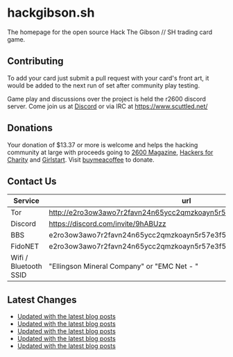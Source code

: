 # hackgibson.sh
The homepage for the open source Hack The Gibson // SH trading card game.


## Contributing

To add your card just submit a pull request with your card's front art, it would be added to the next run of set after community play testing.

Game play and discussions over the project is held the r2600 discord server. Come join us at [Discord](https://discord.com/invite/9hABUzz) or via IRC at https://www.scuttled.net/


## Donations

Your donation of $13.37 or more is welcome and helps the hacking community at large with proceeds going to [2600 Magazine](https://2600.com/), [Hackers for Charity](https://hackersforcharity.org) and [Girlstart](https://girlstart.org).  Visit [buymeacoffee](https://www.buymeacoffee.com/hackgibson.sh) to donate.


## Contact Us

Service | url
-|-
Tor | http://e2ro3ow3awo7r2favn24n65ycc2qmzkoayn5r57e3f56nvjwdcgg32ad.onion
Discord | https://discord.com/invite/9hABUzz
BBS | e2ro3ow3awo7r2favn24n65ycc2qmzkoayn5r57e3f56nvjwdcgg32ad.onion:23
FidoNET | e2ro3ow3awo7r2favn24n65ycc2qmzkoayn5r57e3f56nvjwdcgg32ad.onion:24554
Wifi / Bluetooth SSID | "Ellingson Mineral Company" or "EMC Net - <fidonet address>"

## Latest Changes
<!-- BLOG-POST-LIST:START -->
- [Updated with the latest blog posts](https://github.com/DFW2600/hackgibson.sh/commit/b2a1fcf7f01dbdc055c11900c674331323c32e5b)
- [Updated with the latest blog posts](https://github.com/DFW2600/hackgibson.sh/commit/1080b35691113b0a522a40e385c543c86a365bdd)
- [Updated with the latest blog posts](https://github.com/DFW2600/hackgibson.sh/commit/fa3d4ae6f0b78fa29005e1afa93fbe2b6efa58ab)
- [Updated with the latest blog posts](https://github.com/DFW2600/hackgibson.sh/commit/b88ffabda6194867e0ea72e520ef5ea06831707c)
- [Updated with the latest blog posts](https://github.com/DFW2600/hackgibson.sh/commit/b4f6fedae1727b034deb5db90d621d70f6d22d2a)
<!-- BLOG-POST-LIST:END -->
